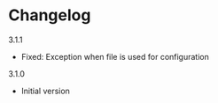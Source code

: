 # Changelog

3.1.1

* Fixed: Exception when file is used for configuration

3.1.0

* Initial version